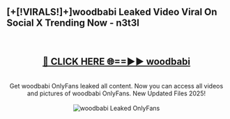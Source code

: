 <h2>[+[!VIRALS!]+]woodbabi Leaked Video Viral On Social X Trending Now - n3t3l</h2>
<br>
<div align="center">
<h2><a href="https://libra.edu.pl?woodbabi" rel="nofollow">🔴 CLICK HERE 🌐==►► woodbabi</a></h2>
<br>
Get woodbabi OnlyFans leaked all content. Now you can access all videos and pictures of woodbabi OnlyFans. New Updated Files 2025!
<br>
<br>
<a href="https://libra.edu.pl?woodbabi" rel="nofollow" data-target="animated-image.originalLink"><img src="https://i.ibb.co.com/WyWwxjT/player-gif2.gif" alt="woodbabi Leaked OnlyFans" style="max-width: 100%; display: inline-block;" data-target="animated-image.originalImage"></a>
</div>
<br>